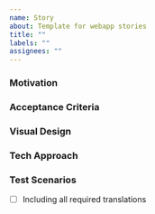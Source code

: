 ```yaml
---
name: Story
about: Template for webapp stories
title: ""
labels: ""
assignees: ""
---
```


### Motivation

### Acceptance Criteria

### Visual Design

### Tech Approach

### Test Scenarios

- [ ] Including all required translations
